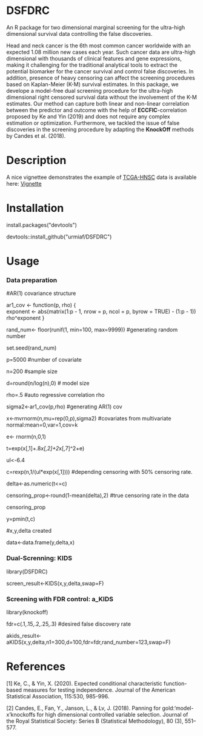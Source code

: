 # DSFDRC
An R package for two dimensional marginal screening for the ultra-high dimensional survival data controlling the false discoveries.

Head and neck cancer is the 6th most common cancer worldwide with an expected 1.08 million new cases each year. 
Such cancer data are ultra-high dimensional with thousands of clinical features and gene expressions, 
making it challenging for the traditional analytical tools to extract the potential biomarker for the cancer survival and control false discoveries.
In addition, presence of heavy censoring can affect the screening procedures based on Kaplan-Meier (K-M) survival estimates. 
In this package, we develope a model-free dual screening procedure for the ultra-high dimensional right censored survival data without the involvement 
of the K-M estimates. Our method can capture both linear and non-linear correlation between the predictor and outcome with the help of **ECCFIC**-correlation proposed by Ke and Yin (2019) and 
does not require any complex estimation or optimization. Furthermore, we tackled the issue of false discoveries in the screening procedure by adapting the 
**KnockOff** methods by Candes et al. (2018). 

# Description

A nice vignettee demonstrates the example of [TCGA-HNSC](https://portal.gdc.cancer.gov/projects/TCGA-HNSC) data is available 
here: [Vignette](http://htmlpreview.github.io/?https://github.com/urmiaf/DSFDRC/blob/master/vignettes/Introduction.html)

# Installation
install.packages("devtools")

devtools::install_github("urmiaf/DSFDRC")

# Usage
### Data preparation

#AR(1) covariance structure

ar1_cov <- function(p, rho) {  
  exponent <- abs(matrix(1:p - 1, nrow = p, ncol = p, byrow = TRUE) - 
                    (1:p - 1))
  rho^exponent
}

rand_num<- floor(runif(1, min=100, max=9999))    #generating random number

set.seed(rand_num) 

p=5000                       #number of covariate

n=200                           #sample size

d=round(n/log(n),0)              # model size

rho=.5                           #auto regressive correlation rho

sigma2<-ar1_cov(p,rho)             #generating AR(1) cov

x<-mvrnorm(n,mu=rep(0,p),sigma2)                     #covariates from multivariate normal:mean=0,var=1,cov=k

e<- rnorm(n,0,1)

t=exp(x[,1]+.8*x[,2]+2*x[,7]^2+e)

ul<-6.4

c=rexp(n,1/(ul*exp(x[,1])))                         #depending censoring with 50% censoring rate.

delta<-as.numeric(t<=c)

censoring_prop<-round(1-mean(delta),2)                #true censoring rate in the data

censoring_prop

y=pmin(t,c)

#x,y,delta created

data<-data.frame(y,delta,x)

### Dual-Screnning: KIDS

library(DSFDRC)

screen_result<-KIDS(x,y,delta,swap=F)

### Screening with FDR control: a_KIDS

library(knockoff)

fdr=c(.1,.15,.2,.25,.3)  #desired false discovery rate

akids_result<-aKIDS(x,y,delta,n1=300,d=100,fdr=fdr,rand_number=123,swap=F)

                                                                                                                                                   
# References
<a id="1">[1]</a> 
Ke, C., & Yin, X. (2020). 
Expected conditional characteristic function-based measures for
testing independence. 
Journal of the American Statistical Association, 115:530, 985-996.

<a id="2">[2]</a> 
Candes, E., Fan, Y., Janson, L., & Lv, J. (2018). 
Panning for gold:‘model-x’knockoffs for high
dimensional controlled variable selection. 
Journal of the Royal Statistical Society: Series B
(Statistical Methodology), 80 (3), 551–577.

